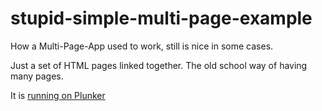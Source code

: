 # stupid-simple-multi-page-example

How a Multi-Page-App used to work, still is nice in some cases.

Just a set of HTML pages linked together.  The old school way of having many pages.

It is [running on Plunker](http://plnkr.co/edit/6FAuWK?p=preview)
